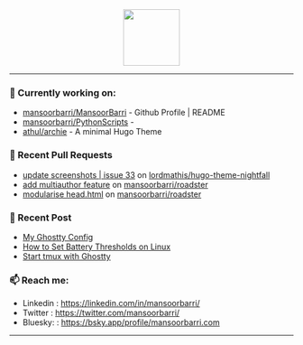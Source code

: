 <div align=center>
  
<img width="100" src="https://mansoorbarri.com/img/logo/logo.svg">
</div>

---

### 👷 Currently working on: 

- [mansoorbarri/MansoorBarri](https://github.com/mansoorbarri/MansoorBarri) - Github Profile | README
- [mansoorbarri/PythonScripts](https://github.com/mansoorbarri/PythonScripts) - 
- [athul/archie](https://github.com/athul/archie) - A minimal Hugo Theme

### 🔨 Recent Pull Requests

- [update screenshots | issue 33](https://github.com/lordmathis/hugo-theme-nightfall/pull/48) on [lordmathis/hugo-theme-nightfall](https://github.com/lordmathis/hugo-theme-nightfall)
- [add multiauthor feature](https://github.com/mansoorbarri/roadster/pull/46) on [mansoorbarri/roadster](https://github.com/mansoorbarri/roadster)
- [modularise head.html](https://github.com/mansoorbarri/roadster/pull/43) on [mansoorbarri/roadster](https://github.com/mansoorbarri/roadster)

### 📰 Recent Post

- [My Ghostty Config](https://mansoorbarri.com/ghostty-config/)
- [How to Set Battery Thresholds on Linux](https://mansoorbarri.com/set-battery-tresholds/)
- [Start tmux with Ghostty](https://mansoorbarri.com/tmux-ghostty-startup/)

### 📫 Reach me:
- Linkedin  : <https://linkedin.com/in/mansoorbarri/>
- Twitter   : <https://twitter.com/mansoorbarri/>
- Bluesky:  : <https://bsky.app/profile/mansoorbarri.com>
---
